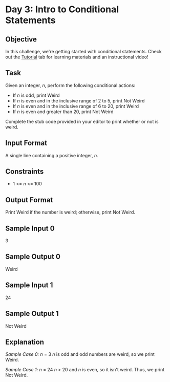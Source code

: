 # Day 3: Intro to Conditional Statements

## Objective
In this challenge, we're getting started with conditional statements. Check out the <a href="https://www.hackerrank.com/challenges/30-conditional-statements/tutorial">Tutorial</a> tab for learning materials and an instructional video!

## Task 
Given an integer, <em>n</em>, perform the following conditional actions:

  * If <em>n</em> is odd, print Weird
  * If <em>n</em> is even and in the inclusive range of 2 to 5, print Not Weird
  * If <em>n</em> is even and in the inclusive range of 6 to 20, print Weird
  * If <em>n</em> is even and greater than 20, print Not Weird
  
Complete the stub code provided in your editor to print whether or not  is weird.

## Input Format

A single line containing a positive integer, <em>n</em>.

## Constraints
  * 1 <= <em>n</em> <= 100

## Output Format

Print Weird if the number is weird; otherwise, print Not Weird.

## Sample Input 0

3

## Sample Output 0

Weird

## Sample Input 1

24

## Sample Output 1

Not Weird

## Explanation

<em>Sample Case 0: n</em> = 3
<em>n</em> is odd and odd numbers are weird, so we print Weird.

<em>Sample Case 1: n</em> = 24
<em>n</em> > 20 and <em>n</em> is even, so it isn't weird. Thus, we print Not Weird.